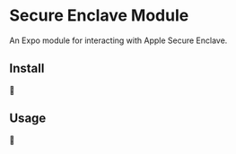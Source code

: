 # Secure Enclave Module

An Expo module for interacting with Apple Secure Enclave.

## Install
🚧

## Usage
🚧